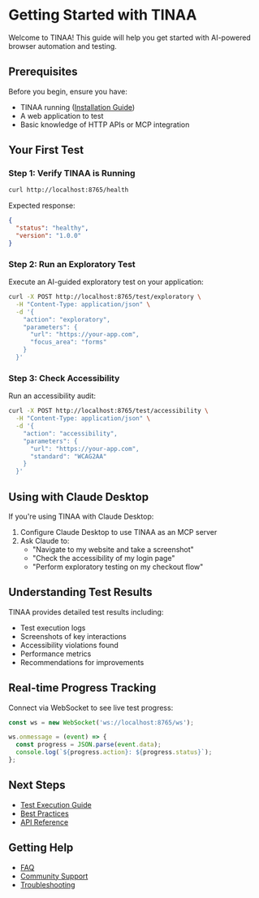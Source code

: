 # Getting Started with TINAA

Welcome to TINAA! This guide will help you get started with AI-powered browser automation and testing.

## Prerequisites

Before you begin, ensure you have:
- TINAA running ([Installation Guide](installation.md))
- A web application to test
- Basic knowledge of HTTP APIs or MCP integration

## Your First Test

### Step 1: Verify TINAA is Running

```bash
curl http://localhost:8765/health
```

Expected response:
```json
{
  "status": "healthy",
  "version": "1.0.0"
}
```

### Step 2: Run an Exploratory Test

Execute an AI-guided exploratory test on your application:

```bash
curl -X POST http://localhost:8765/test/exploratory \
  -H "Content-Type: application/json" \
  -d '{
    "action": "exploratory",
    "parameters": {
      "url": "https://your-app.com",
      "focus_area": "forms"
    }
  }'
```

### Step 3: Check Accessibility

Run an accessibility audit:

```bash
curl -X POST http://localhost:8765/test/accessibility \
  -H "Content-Type: application/json" \
  -d '{
    "action": "accessibility",
    "parameters": {
      "url": "https://your-app.com",
      "standard": "WCAG2AA"
    }
  }'
```

## Using with Claude Desktop

If you're using TINAA with Claude Desktop:

1. Configure Claude Desktop to use TINAA as an MCP server
2. Ask Claude to:
   - "Navigate to my website and take a screenshot"
   - "Check the accessibility of my login page"
   - "Perform exploratory testing on my checkout flow"

## Understanding Test Results

TINAA provides detailed test results including:
- Test execution logs
- Screenshots of key interactions
- Accessibility violations found
- Performance metrics
- Recommendations for improvements

## Real-time Progress Tracking

Connect via WebSocket to see live test progress:

```javascript
const ws = new WebSocket('ws://localhost:8765/ws');

ws.onmessage = (event) => {
  const progress = JSON.parse(event.data);
  console.log(`${progress.action}: ${progress.status}`);
};
```

## Next Steps

- [Test Execution Guide](test-execution.md)
- [Best Practices](best-practices.md)
- [API Reference](../API.md)

## Getting Help

- [FAQ](../support/faq.md)
- [Community Support](../support/community.md)
- [Troubleshooting](../TROUBLESHOOTING.md)